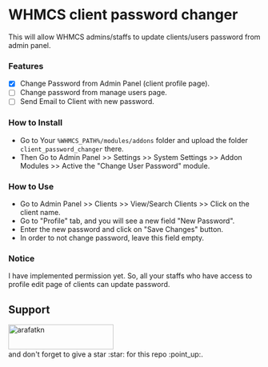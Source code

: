 # WHMCS client password changer
This will allow WHMCS admins/staffs to update clients/users password from admin panel.

### Features
- [x] Change Password from Admin Panel (client profile page).
- [ ] Change password from manage users page.
- [ ] Send Email to Client with new password.  

### How to Install
- Go to Your `%WHMCS_PATH%/modules/addons` folder and upload the folder `client_password_changer` there.
- Then Go to Admin Panel >> Settings >> System Settings >> Addon Modules >> Active the "Change User Password" module.

### How to Use
- Go to Admin Panel >> Clients >> View/Search Clients >> Click on the client name.
- Go to "Profile" tab, and you will see a new field "New Password".
- Enter the new password and click on "Save Changes" button.
- In order to not change password, leave this field empty.

### Notice
I have implemented permission yet. So, all your staffs who have access to profile edit page of clients can update password.

## Support
<p><a href="https://www.buymeacoffee.com/arafatkn" target="_blank"> <img align="left" src="https://cdn.buymeacoffee.com/buttons/v2/default-yellow.png" height="50" width="210" alt="arafatkn" /></a></p>
<br/><br/><br/>
and don't forget to give a star :star: for this repo :point_up:.

